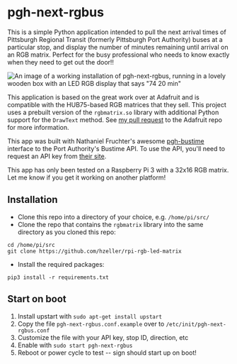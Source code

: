# pgh-next-rgbus

This is a simple Python application intended to pull the next arrival times of Pittsburgh Regional Transit
(formerly Pittsburgh Port Authority) buses at a particular stop, and display the number of minutes remaining until arrival on an RGB matrix.
Perfect for the busy professional who needs to know exactly when they need to get out the door!!

![An image of a working installation of pgh-next-rgbus, running in a lovely wooden box with an LED RGB display that says "74 20 min"](https://uc1e8406ee88f55792522d981801.dl.dropboxusercontent.com/cd/0/inline/Br65AWJfV42io0ix4et-PR-ejiqFAQpmGH4AJDrr4s36cmsyUz_5D-__yb2tuLxjkFxYf-0s42A1qnMX9XQSY5rC6mWUxQc3qZiOQMSyUoZ8mHq_2vc-aCQY0qK3Gj2C0B8o5hmGiRqwEyAkmRXp4SmGRkQhi5-stbXyGdHv12vOmw/file#)

This application is based on the great work over at Adafruit and is compatible with the HUB75-based
RGB matrices that they sell. This project uses a prebuilt version of the `rgbmatrix.so` library with
additional Python support for the `DrawText` method. See [my pull request](https://github.com/adafruit/rpi-rgb-led-matrix/pull/11)
to the Adafruit repo for more information.

This app was built with Nathaniel Fruchter's awesome [pgh-bustime](https://github.com/nhfruchter/pgh-bustime) interface
to the Port Authority's Bustime API. To use the API, you'll need to request an API key from
[their site](http://truetime.portauthority.org/bustime/home.jsp).

This app has only been tested on a Raspberry Pi 3 with a 32x16 RGB matrix. Let me know if you get it working
on another platform!

## Installation

* Clone this repo into a directory of your choice, e.g. `/home/pi/src/`
* Clone the repo that contains the `rgbmatrix` library into the same directory as you cloned this repo:

```
cd /home/pi/src
git clone https://github.com/hzeller/rpi-rgb-led-matrix
```

* Install the required packages:

```
pip3 install -r requirements.txt
```

## Start on boot

1. Install upstart with `sudo apt-get install upstart`
2. Copy the file `pgh-next-rgbus.conf.example` over to `/etc/init/pgh-next-rgbus.conf`
3. Customize the file with your API key, stop ID, direction, etc
4. Enable with `sudo start pgh-next-rgbus`
5. Reboot or power cycle to test -- sign should start up on boot!
